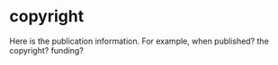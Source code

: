 # copyright
Here is the publication information. 
For example, when published? the copyright? funding?